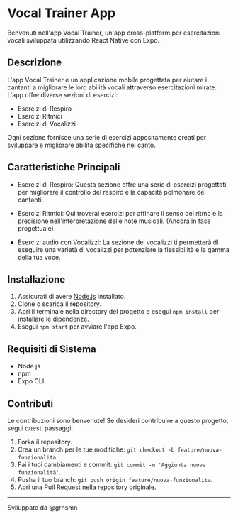 # Vocal Trainer App

<!-- ![Logo](./assets/icon.png) -->

Benvenuti nell'app Vocal Trainer, un'app cross-platform per esercitazioni vocali sviluppata utilizzando React Native con Expo.

## Descrizione

L'app Vocal Trainer è un'applicazione mobile progettata per aiutare i cantanti a migliorare le loro abilità vocali attraverso esercitazioni mirate. L'app offre diverse sezioni di esercizi:

- Esercizi di Respiro
- Esercizi Ritmici
- Esercizi di Vocalizzi

Ogni sezione fornisce una serie di esercizi appositamente creati per sviluppare e migliorare abilità specifiche nel canto.

## Caratteristiche Principali

- Esercizi di Respiro: Questa sezione offre una serie di esercizi progettati per migliorare il controllo del respiro e la capacità polmonare dei cantanti.

- Esercizi Ritmici: Qui troverai esercizi per affinare il senso del ritmo e la precisione nell'interpretazione delle note musicali. (Ancora in fase progettuale)

- Esercizi audio con Vocalizzi: La sezione dei vocalizzi ti permetterà di eseguire una varietà di vocalizzi per potenziare la flessibilità e la gamma della tua voce.

## Installazione

1. Assicurati di avere [Node.js](https://nodejs.org/) installato.
2. Clone o scarica il repository.
3. Apri il terminale nella directory del progetto e esegui `npm install` per installare le dipendenze.
4. Esegui `npm start` per avviare l'app Expo.

## Requisiti di Sistema

- Node.js
- npm
- Expo CLI

## Contributi

Le contribuzioni sono benvenute! Se desideri contribuire a questo progetto, segui questi passaggi:

1. Forka il repository.
2. Crea un branch per le tue modifiche: `git checkout -b feature/nuova-funzionalita`.
3. Fai i tuoi cambiamenti e commit: `git commit -m 'Aggiunta nuova funzionalità'`.
4. Pusha il tuo branch: `git push origin feature/nuova-funzionalita`.
5. Apri una Pull Request nella repository originale.

---

Sviluppato da @grnsmn
